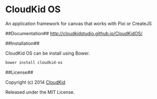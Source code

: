 CloudKid OS
==========

An application framework for canvas that works with Pixi or CreateJS

##Documentation##
http://cloudkidstudio.github.io/CloudKidOS/

##Installation##

CloudKid OS can be install using Bower.

```bash
bower install cloudkid-os
```

##License##

Copyright (c) 2014 [CloudKid](http://github.com/cloudkidstudio)

Released under the MIT License.